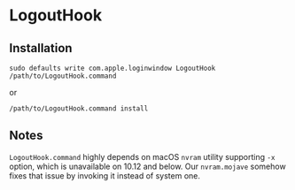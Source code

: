 # LogoutHook

## Installation

```sudo defaults write com.apple.loginwindow LogoutHook /path/to/LogoutHook.command```

or

```/path/to/LogoutHook.command install```

## Notes

`LogoutHook.command` highly depends on macOS `nvram` utility supporting `-x` option, which is unavailable on 10.12 and below. Our `nvram.mojave` somehow fixes that issue by invoking it instead of system one.
